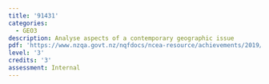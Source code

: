 ```yaml
---
title: '91431'
categories:
  - GEO3
description: Analyse aspects of a contemporary geographic issue
pdf: 'https://www.nzqa.govt.nz/nqfdocs/ncea-resource/achievements/2019/as91431.pdf'
level: '3'
credits: '3'
assessment: Internal
---
```


